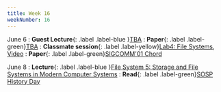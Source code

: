 ```yaml
---
title: Week 16
weekNumber: 16
---
```


June 6
: **Guest Lecture**{: .label .label-blue }[TBA](#) 
    : **Paper**{: .label .label-green}[TBA](#)
: **Classmate session**{: .label .label-yellow}[Lab4: File Systems](/sp22/assets/slides/TA_session4.pdf), [Video](https://disk.pku.edu.cn/#/link/C0FB1F74304EB490AB88E1384448E374)
    : **Paper**{: .label .label-green}[SIGCOMM'01 Chord](https://dl.acm.org/doi/10.1145/383059.383071)

June 8
: **Lecture**{: .label .label-blue }[File System 5: Storage and File Systems in Modern Computer Systems](/sp22/assets/slides/lec23_file5.pdf)
    : **Read**{: .label .label-green}[SOSP History Day](https://www.sigops.org/s/conferences/sosp/2015/history/)
